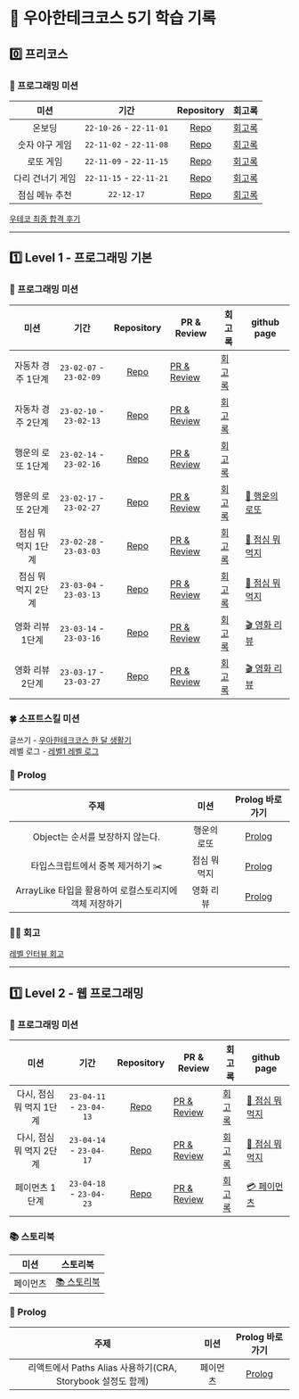 # 🚀 우아한테크코스 5기 학습 기록

## 0️⃣ 프리코스

### 🎯 프로그래밍 미션

|       미션       |          기간           |                               Repository                                | 회고록                                   |
| :--------------: | :---------------------: | :---------------------------------------------------------------------: | ---------------------------------------- |
|      온보딩      | `22-10-26` - `22-11-01` | [Repo](https://github.com/nlom0218/javascript-onboarding/tree/nlom0218) | [회고록](https://noah-dev.tistory.com/2) |
|  숫자 야구 게임  | `22-11-02` - `22-11-08` |  [Repo](https://github.com/nlom0218/javascript-baseball/tree/nlom0218)  | [회고록](https://noah-dev.tistory.com/3) |
|    로또 게임     | `22-11-09` - `22-11-15` |   [Repo](https://github.com/nlom0218/javascript-lotto/tree/nlom0218)    | [회고록](https://noah-dev.tistory.com/4) |
| 다리 건너기 게임 | `22-11-15` - `22-11-21` |   [Repo](https://github.com/nlom0218/javascript-bridge/tree/nlom0218)   | [회고록](https://noah-dev.tistory.com/5) |
|  점심 메뉴 추천  |       `22-12-17`        |           [Repo](https://github.com/nlom0218/javascript-menu)           | [회고록](https://noah-dev.tistory.com/6) |

[우테코 최종 합격 후기](https://noah-dev.tistory.com/7)

---

## 1️⃣ Level 1 - 프로그래밍 기본

### 🎯 프로그래밍 미션

|        미션        |          기간           |                                   Repository                                    | PR & Review                                                                   | 회고록                                    | github page                                                         |
| :----------------: | :---------------------: | :-----------------------------------------------------------------------------: | ----------------------------------------------------------------------------- | ----------------------------------------- | ------------------------------------------------------------------- |
| 자동차 경주 1단계  | `23-02-07` - `23-02-09` |      [Repo](https://github.com/nlom0218/javascript-racingcar-1/tree/main)       | [PR & Review](https://github.com/woowacourse/javascript-racingcar/pull/178)   | [회고록](https://noah-dev.tistory.com/11) |                                                                     |
| 자동차 경주 2단계  | `23-02-10` - `23-02-13` | [Repo](https://github.com/nlom0218/javascript-racingcar-1/tree/nlom0218-step2)  | [PR & Review](https://github.com/woowacourse/javascript-racingcar/pull/242)   | [회고록](https://noah-dev.tistory.com/12) |                                                                     |
| 행운의 로또 1단계  | `23-02-14` - `23-02-16` |   [Repo](https://github.com/nlom0218/javascript-lotto-1/tree/nlom0218-step1)    | [PR & Review](https://github.com/woowacourse/javascript-lotto/pull/196)       | [회고록](https://noah-dev.tistory.com/19) |                                                                     |
| 행운의 로또 2단계  | `23-02-17` - `23-02-27` |   [Repo](https://github.com/nlom0218/javascript-lotto-1/tree/nlom0218-step2)    | [PR & Review](https://github.com/woowacourse/javascript-lotto/pull/230)       | [회고록](https://noah-dev.tistory.com/20) | [🎱 행운의 로또](https://nlom0218.github.io/javascript-lotto-1/)    |
| 점심 뭐 먹지 1단계 | `23-02-28` - `23-03-03` |    [Repo](https://github.com/nlom0218/javascript-lunch/tree/nlom0218-step1)     | [PR & Review](https://github.com/woowacourse/javascript-lunch/pull/38)        | [회고록](https://noah-dev.tistory.com/22) | [🍚 점심 뭐 먹지](https://nlom0218.github.io/javascript-lunch/)     |
| 점심 뭐 먹지 2단계 | `23-03-04` - `23-03-13` |    [Repo](https://github.com/nlom0218/javascript-lunch/tree/nlom0218-step2)     | [PR & Review](https://github.com/woowacourse/javascript-lunch/pull/63)        | [회고록](https://noah-dev.tistory.com/23) | [🍚 점심 뭐 먹지](https://nlom0218.github.io/javascript-lunch/)     |
|  영화 리뷰 1단계   | `23-03-14` - `23-03-16` | [Repo](https://github.com/nlom0218/javascript-movie-review/tree/nlom0218-step1) | [PR & Review](https://github.com/woowacourse/javascript-movie-review/pull/28) | [회고록](https://noah-dev.tistory.com/24) | [🎬 영화 리뷰](https://nlom0218.github.io/javascript-movie-review/) |
|  영화 리뷰 2단계   | `23-03-17` - `23-03-27` |     [Repo](https://github.com/nlom0218/javascript-movie-review/tree/step2)      | [PR & Review](https://github.com/woowacourse/javascript-movie-review/pull/57) | [회고록](https://noah-dev.tistory.com/25) | [🎬 영화 리뷰](https://nlom0218.github.io/javascript-movie-review/) |

### 🍀 소프트스킬 미션

글쓰기 - [우아한테크코스 한 달 생활기](https://github.com/nlom0218/woowa-writing-5/tree/nlom0218-level1)  
레벨 로그 - [레벨1 레벨 로그](https://docs.google.com/document/d/1Dab6-jZBoEL_NhwsbqnfG69BxRVtkodpIGdxPJlx2hQ/edit?usp=sharing)

### 📝 Prolog

|                          주제                          |     미션     |                     Prolog 바로가기                      |
| :----------------------------------------------------: | :----------: | :------------------------------------------------------: |
|            Object는 순서를 보장하지 않는다.            | 행운의 로또  | [Prolog](https://prolog.techcourse.co.kr/studylogs/2677) |
|           타입스크립트에서 중복 제거하기 ✂️            | 점심 뭐 먹지 | [Prolog](https://prolog.techcourse.co.kr/studylogs/2784) |
| ArrayLike 타입을 활용하여 로컬스토리지에 객체 저장하기 |  영화 리뷰   | [Prolog](https://prolog.techcourse.co.kr/studylogs/3042) |

### 🧚‍♀️ 회고

[레벨 인터뷰 회고](https://noah-dev.tistory.com/26)

---

## 1️⃣ Level 2 - 웹 프로그래밍

### 🎯 프로그래밍 미션

|           미션           |          기간           |                             Repository                              | PR & Review                                                           | 회고록                                    | github page                                                |
| :----------------------: | :---------------------: | :-----------------------------------------------------------------: | --------------------------------------------------------------------- | ----------------------------------------- | ---------------------------------------------------------- |
| 다시, 점심 뭐 먹지 1단계 | `23-04-11` - `23-04-13` | [Repo](https://github.com/nlom0218/react-lunch/tree/nlom0218-step1) | [PR & Review](https://github.com/woowacourse/react-lunch/pull/29)     | [회고록](https://noah-dev.tistory.com/28) | [🍚 점심 뭐 먹지](https://nlom0218.github.io/react-lunch/) |
| 다시, 점심 뭐 먹지 2단계 | `23-04-14` - `23-04-17` | [Repo](https://github.com/nlom0218/react-lunch/tree/nlom0218-step2) | [PR & Review](https://github.com/woowacourse/react-lunch/pull/66)     | [회고록](https://noah-dev.tistory.com/30) | [🍚 점심 뭐 먹지](https://nlom0218.github.io/react-lunch/) |
|      페이먼츠 1단계      | `23-04-18` - `23-04-23` | [Repo](https://github.com/nlom0218/react-lunch/tree/nlom0218-step1) | [PR & Review](https://github.com/woowacourse/react-payments/pull/189) | [회고록](https://noah-dev.tistory.com/31) | [💳 페이먼츠](https://nlom0218.github.io/react-payments/)  |

### 📚 스토리북

|   미션   |                                                     스토리북                                                     |
| :------: | :--------------------------------------------------------------------------------------------------------------: |
| 페이먼츠 | [📚 스토리북](https://64438130ed1ba3bc955c84aa-qzambghkas.chromatic.com/?path=/story/example-introduction--page) |

### 📝 Prolog

|                            주제                             |   미션   |                     Prolog 바로가기                      |
| :---------------------------------------------------------: | :------: | :------------------------------------------------------: |
| 리액트에서 Paths Alias 사용하기(CRA, Storybook 설정도 함께) | 페이먼츠 | [Prolog](https://prolog.techcourse.co.kr/studylogs/3306) |
